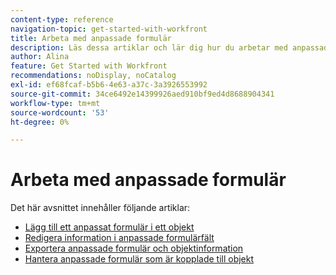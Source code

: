 ```yaml
---
content-type: reference
navigation-topic: get-started-with-workfront
title: Arbeta med anpassade formulär
description: Läs dessa artiklar och lär dig hur du arbetar med anpassade formulär i Adobe Workfront.
author: Alina
feature: Get Started with Workfront
recommendations: noDisplay, noCatalog
exl-id: ef68fcaf-b5b6-4e63-a37c-3a3926553992
source-git-commit: 34ce6492e14399926aed910bf9ed4d8688904341
workflow-type: tm+mt
source-wordcount: '53'
ht-degree: 0%

---
```


# Arbeta med anpassade formulär

Det här avsnittet innehåller följande artiklar:

* [Lägg till ett anpassat formulär i ett objekt](../../workfront-basics/work-with-custom-forms/add-a-custom-form-to-an-object.md)
* [Redigera information i anpassade formulärfält](../../workfront-basics/work-with-custom-forms/edit-custom-forms.md)
* [Exportera anpassade formulär och objektinformation](../../workfront-basics/work-with-custom-forms/export-custom-forms-details.md)
* [Hantera anpassade formulär som är kopplade till objekt](../../workfront-basics/work-with-custom-forms/manage-custom-forms-attached-to-objects.md)
